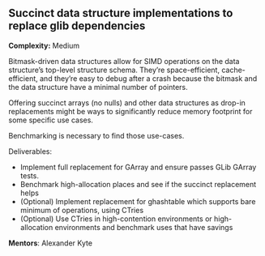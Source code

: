 ## Succinct data structure implementations to replace glib dependencies
**Complexity:** Medium

Bitmask-driven data structures allow for SIMD operations on the data structure’s top-level structure schema. They’re space-efficient, cache-efficient, and they’re easy to debug after a crash because the bitmask and the data structure have a minimal number of pointers.

Offering succinct arrays (no nulls) and other data structures as drop-in replacements might be ways to significantly reduce memory footprint for some specific use cases.

Benchmarking is necessary to find those use-cases.

Deliverables:
 * Implement full replacement for GArray and ensure passes GLib GArray tests.
 * Benchmark high-allocation places and see if the succinct replacement helps
 * (Optional) Implement replacement for ghashtable which supports bare minimum of operations, using CTries
 * (Optional) Use CTries in high-contention environments or high-allocation environments and benchmark uses that have savings

**Mentors**: Alexander Kyte
